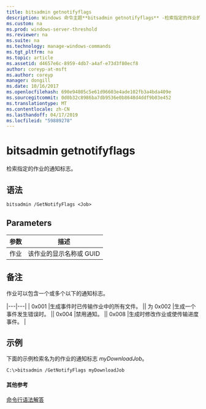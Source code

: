 ```yaml
---
title: bitsadmin getnotifyflags
description: Windows 命令主题**bitsadmin getnotifyflags** -检索指定的作业的通知标志。
ms.custom: na
ms.prod: windows-server-threshold
ms.reviewer: na
ms.suite: na
ms.technology: manage-windows-commands
ms.tgt_pltfrm: na
ms.topic: article
ms.assetid: d4657e6c-8959-4db7-a4af-e73d3f80ecf8
author: coreyp-at-msft
ms.author: coreyp
manager: dongill
ms.date: 10/16/2017
ms.openlocfilehash: 690e94805c5e61d96603e4ade102fb3a4bda409e
ms.sourcegitcommit: 0d0b32c8986ba7db9536e0b8648d4ddf9b03e452
ms.translationtype: MT
ms.contentlocale: zh-CN
ms.lasthandoff: 04/17/2019
ms.locfileid: "59889278"
---
```

# <a name="bitsadmin-getnotifyflags"></a>bitsadmin getnotifyflags



检索指定的作业的通知标志。

## <a name="syntax"></a>语法

```
bitsadmin /GetNotifyFlags <Job>
```

## <a name="parameters"></a>Parameters

|参数|描述|
|---------|-----------|
|作业|该作业的显示名称或 GUID|

## <a name="remarks"></a>备注

作业可以包含一个或多个以下的通知标志。

|---|---| | 0x001 |生成事件时已传输作业中的所有文件。 || 为 0x002 |生成一个事件发生错误时。 || 0x004 |禁用通知。 || 0x008 |生成时修改作业或使传输进度事件。 |

## <a name="BKMK_examples"></a>示例

下面的示例检索名为的作业的通知标志 *myDownloadJob*。
```
C:\>bitsadmin /GetNotifyFlags myDownloadJob
```

#### <a name="additional-references"></a>其他参考

[命令行语法解答](command-line-syntax-key.md)